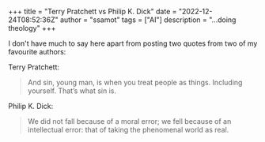 +++
title = "Terry Pratchett vs Philip K. Dick"
date = "2022-12-24T08:52:36Z"
author = "ssamot"
tags = ["AI"]
description = "...doing theology"
+++

I don't have much to say here apart from posting two quotes from two of my favourite authors: 

Terry Pratchett: 
> And sin, young man, is when you treat people as things. Including yourself. That’s what sin is.

Philip K. Dick: 
> We did not fall because of a moral error; we fell because of an intellectual error: that of taking the phenomenal world as real.